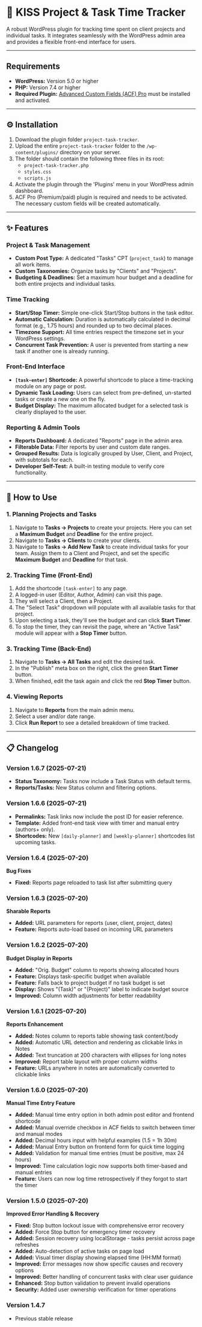 <canvas>

# 🚀 KISS Project & Task Time Tracker

A robust WordPress plugin for tracking time spent on client projects and individual tasks. It integrates seamlessly with the WordPress admin area and provides a flexible front-end interface for users.

***

## Requirements

* **WordPress:** Version 5.0 or higher
* **PHP:** Version 7.4 or higher
* **Required Plugin:** [Advanced Custom Fields (ACF) Pro](https://www.advancedcustomfields.com/pro/) must be installed and activated.

***

## ⚙️ Installation

1.  Download the plugin folder `project-task-tracker`.
2.  Upload the entire `project-task-tracker` folder to the `/wp-content/plugins/` directory on your server.
3.  The folder should contain the following three files in its root:
    * `project-task-tracker.php`
    * `styles.css`
    * `scripts.js`
4.  Activate the plugin through the 'Plugins' menu in your WordPress admin dashboard.
5.  ACF Pro (Premium/paid) plugin is required and needs to be activated. The necessary custom fields will be created automatically.

***

## ✨ Features

### Project & Task Management
* **Custom Post Type:** A dedicated "Tasks" CPT (`project_task`) to manage all work items.
* **Custom Taxonomies:** Organize tasks by "Clients" and "Projects".
* **Budgeting & Deadlines:** Set a maximum hour budget and a deadline for both entire projects and individual tasks.

### Time Tracking
* **Start/Stop Timer:** Simple one-click Start/Stop buttons in the task editor.
* **Automatic Calculation:** Duration is automatically calculated in decimal format (e.g., 1.75 hours) and rounded up to two decimal places.
* **Timezone Support:** All time entries respect the timezone set in your WordPress settings.
* **Concurrent Task Prevention:** A user is prevented from starting a new task if another one is already running.

### Front-End Interface
* **`[task-enter]` Shortcode:** A powerful shortcode to place a time-tracking module on any page or post.
* **Dynamic Task Loading:** Users can select from pre-defined, un-started tasks or create a new one on the fly.
* **Budget Display:** The maximum allocated budget for a selected task is clearly displayed to the user.

### Reporting & Admin Tools
* **Reports Dashboard:** A dedicated "Reports" page in the admin area.
* **Filterable Data:** Filter reports by user and custom date ranges.
* **Grouped Results:** Data is logically grouped by User, Client, and Project, with subtotals for each.
* **Developer Self-Test:** A built-in testing module to verify core functionality.

***

## 📖 How to Use

### 1. Planning Projects and Tasks
1.  Navigate to **Tasks → Projects** to create your projects. Here you can set a **Maximum Budget** and **Deadline** for the entire project.
2.  Navigate to **Tasks → Clients** to create your clients.
3.  Navigate to **Tasks → Add New Task** to create individual tasks for your team. Assign them to a Client and Project, and set the specific **Maximum Budget** and **Deadline** for that task.

### 2. Tracking Time (Front-End)
1.  Add the shortcode `[task-enter]` to any page.
2.  A logged-in user (Editor, Author, Admin) can visit this page.
3.  They will select a Client, then a Project.
4.  The "Select Task" dropdown will populate with all available tasks for that project.
5.  Upon selecting a task, they'll see the budget and can click **Start Timer**.
6.  To stop the timer, they can revisit the page, where an "Active Task" module will appear with a **Stop Timer** button.

### 3. Tracking Time (Back-End)
1.  Navigate to **Tasks → All Tasks** and edit the desired task.
2.  In the "Publish" meta box on the right, click the green **Start Timer** button.
3.  When finished, edit the task again and click the red **Stop Timer** button.

### 4. Viewing Reports
1.  Navigate to **Reports** from the main admin menu.
2.  Select a user and/or date range.
3.  Click **Run Report** to see a detailed breakdown of time tracked.

***

## 📋 Changelog
### Version 1.6.7 (2025-07-21)
* **Status Taxonomy:** Tasks now include a Task Status with default terms.
* **Reports/Tasks:** New Status column and filtering options.

### Version 1.6.6 (2025-07-21)
* **Permalinks:** Task links now include the post ID for easier reference.
* **Template:** Added front-end task view with timer and manual entry (authors+ only).
* **Shortcodes:** New `[daily-planner]` and `[weekly-planner]` shortcodes list upcoming tasks.
### Version 1.6.4 (2025-07-20)
**Bug Fixes**
* **Fixed:** Reports page reloaded to task list after submitting query

### Version 1.6.3 (2025-07-20)
**Sharable Reports**
* **Added:** URL parameters for reports (user, client, project, dates)
* **Feature:** Reports auto-load based on incoming URL parameters


### Version 1.6.2 (2025-07-20)
**Budget Display in Reports**
* **Added:** "Orig. Budget" column to reports showing allocated hours
* **Feature:** Displays task-specific budget when available
* **Feature:** Falls back to project budget if no task budget is set
* **Display:** Shows "(Task)" or "(Project)" label to indicate budget source
* **Improved:** Column width adjustments for better readability

### Version 1.6.1 (2025-07-20)
**Reports Enhancement**
* **Added:** Notes column to reports table showing task content/body
* **Added:** Automatic URL detection and rendering as clickable links in Notes
* **Added:** Text truncation at 200 characters with ellipses for long notes
* **Improved:** Report table layout with proper column widths
* **Feature:** URLs anywhere in notes are automatically converted to clickable links

### Version 1.6.0 (2025-07-20)
**Manual Time Entry Feature**
* **Added:** Manual time entry option in both admin post editor and frontend shortcode
* **Added:** Manual override checkbox in ACF fields to switch between timer and manual modes
* **Added:** Decimal hours input with helpful examples (1.5 = 1h 30m)
* **Added:** Manual Entry button on frontend form for quick time logging
* **Added:** Validation for manual time entries (must be positive, max 24 hours)
* **Improved:** Time calculation logic now supports both timer-based and manual entries
* **Feature:** Users can now log time retrospectively if they forgot to start the timer

### Version 1.5.0 (2025-07-20)
**Improved Error Handling & Recovery**
* **Fixed:** Stop button lockout issue with comprehensive error recovery
* **Added:** Force Stop button for emergency timer recovery
* **Added:** Session recovery using localStorage - tasks persist across page refreshes
* **Added:** Auto-detection of active tasks on page load
* **Added:** Visual timer display showing elapsed time (HH:MM format)
* **Improved:** Error messages now show specific causes and recovery options
* **Improved:** Better handling of concurrent tasks with clear user guidance
* **Enhanced:** Stop button validation to prevent invalid operations
* **Security:** Added user ownership verification for timer operations

### Version 1.4.7
* Previous stable release

</canvas>
